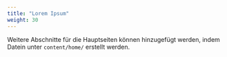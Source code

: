 ```yaml
---
title: "Lorem Ipsum"
weight: 30
---
```


Weitere Abschnitte für die Hauptseiten können hinzugefügt werden, indem Datein unter `content/home/` erstellt werden.
